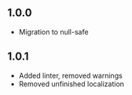 ## 1.0.0

* Migration to null-safe

## 1.0.1

* Added linter, removed warnings
* Removed unfinished localization 
